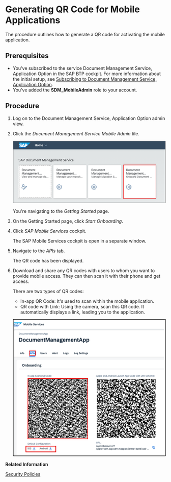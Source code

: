 <!-- loio985ec468d7dc4dedb6a0ed583745e5cd -->

# Generating QR Code for Mobile Applications

The procedure outlines how to generate a QR code for activating the mobile application.



<a name="loio985ec468d7dc4dedb6a0ed583745e5cd__prereq_dg5_ycx_1bc"/>

## Prerequisites

-   You've subscribed to the service Document Management Service, Application Option in the SAP BTP cockpit. For more information about the initial setup, see [Subscribing to Document Management Service, Application Option](https://help.sap.com/docs/document-management-service/sap-document-management-service/subscribing-to-document-management-service-application-option?locale=en-US&version=Cloud).
-   You've added the **SDM\_MobileAdmin** role to your account.



## Procedure

1.  Log on to the Document Management Service, Application Option admin view.

2.  Click the *Document Management Service Mobile Admin* tile.

    ![](images/Mobile_Admin_Getting_Started_e101fec.png)

    You're navigating to the *Getting Started* page.

3.  On the Getting Started page, click *Start Onboarding*.

4.  Click *SAP Mobile Services* cockpit.

    The SAP Mobile Services cockpit is open in a separate window.

5.  Navigate to the *APIs* tab.

    The QR code has been displayed.

6.  Download and share any QR codes with users to whom you want to provide mobile access. They can then scan it with their phone and get access.

    There are two types of QR codes:

    -   In-app QR Code: It's used to scan within the mobile application.
    -   QR code with Link: Using the camera, scan this QR code. It automatically displays a link, leading you to the application.

    ![](images/Mobile_Service_Cockpit_APIs_v2_dac8344.png)


**Related Information**  


[Security Policies](security-policies-9eb9176.md "You can manage your application's security settings through the SAP Mobile Services cockpit.")


